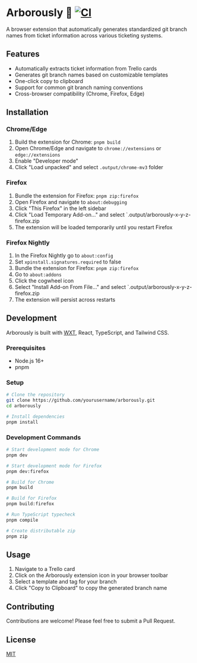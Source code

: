 # Arborously 🌳 [![CI](https://github.com/farmisen/arborously/actions/workflows/ci.yml/badge.svg)](https://github.com/farmisen/arborously/actions/workflows/ci.yml)

A browser extension that automatically generates standardized git branch names from ticket information across various ticketing systems.

## Features

- Automatically extracts ticket information from Trello cards
- Generates git branch names based on customizable templates
- One-click copy to clipboard
- Support for common git branch naming conventions
- Cross-browser compatibility (Chrome, Firefox, Edge)

## Installation

### Chrome/Edge

1. Build the extension for Chrome: `pnpm build`
2. Open Chrome/Edge and navigate to `chrome://extensions` or `edge://extensions`
3. Enable "Developer mode"
4. Click "Load unpacked" and select `.output/chrome-mv3` folder

### Firefox

1. Bundle the extension for Firefox: `pnpm zip:firefox`
2. Open Firefox and navigate to `about:debugging`
3. Click "This Firefox" in the left sidebar
4. Click "Load Temporary Add-on..." and select `.output/arborously-x-y-z-firefox.zip
5. The extension will be loaded temporarily until you restart Firefox

### Firefox Nightly

1. In the Firefox Nightly go to `about:config`
2. Set `xpinstall.signatures.required` to false
3. Bundle the extension for Firefox: `pnpm zip:firefox`
4. Go to `about:addons`
5. Click the cogwheel icon
6. Select "Install Add-on From File..." and select `.output/arborously-x-y-z-firefox.zip
7. The extension will persist across restarts

## Development

Arborously is built with [WXT](https://wxt.dev/), React, TypeScript, and Tailwind CSS.

### Prerequisites

- Node.js 16+
- pnpm

### Setup

```bash
# Clone the repository
git clone https://github.com/yourusername/arborously.git
cd arborously

# Install dependencies
pnpm install
```

### Development Commands

```bash
# Start development mode for Chrome
pnpm dev

# Start development mode for Firefox
pnpm dev:firefox

# Build for Chrome
pnpm build

# Build for Firefox
pnpm build:firefox

# Run TypeScript typecheck
pnpm compile

# Create distributable zip
pnpm zip
```

## Usage

1. Navigate to a Trello card
2. Click on the Arborously extension icon in your browser toolbar
3. Select a template and tag for your branch
4. Click "Copy to Clipboard" to copy the generated branch name

## Contributing

Contributions are welcome! Please feel free to submit a Pull Request.

## License

[MIT](LICENSE)
